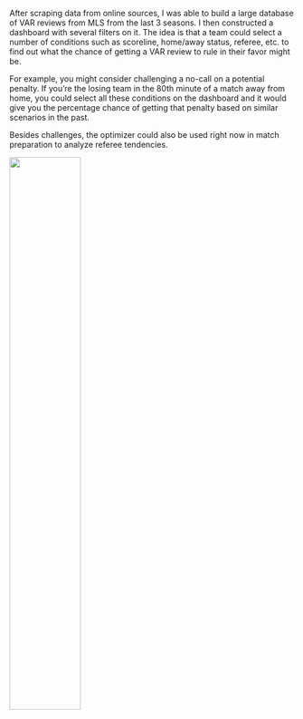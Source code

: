After scraping data from online sources, I was able to build a large database of VAR reviews from MLS from the last 3 seasons. I then constructed a dashboard with several filters on it. The idea is that a team could select a number of conditions such as scoreline, home/away status, referee, etc. to find out what the chance of getting a VAR review to rule in their favor might be. 

For example, you might consider challenging a no-call on a potential penalty. If you’re the losing team in the 80th minute of a match away from home, you could select all these conditions on the dashboard and it would give you the percentage chance of getting that penalty based on similar scenarios in the past. 

Besides challenges, the optimizer could also be used right now in match preparation to analyze referee tendencies.

<img src="VAR%Dash$SS.png" width="50%">
